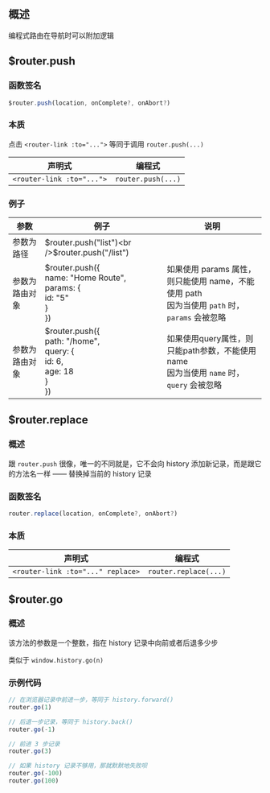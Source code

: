 ## 概述

编程式路由在导航时可以附加逻辑



## $router.push

### 函数签名

```js
$router.push(location, onComplete?, onAbort?)
```

### 本质

点击 `<router-link :to="...">` 等同于调用 `router.push(...)`

| 声明式                    | 编程式             |
| ------------------------- | ------------------ |
| `<router-link :to="...">` | `router.push(...)` |

### 例子

| 参数           | 例子                                                         | 说明                                                         |
| -------------- | ------------------------------------------------------------ | ------------------------------------------------------------ |
| 参数为路径     | $router.push("list")<br />$router.push("/list")              |                                                              |
| 参数为路由对象 | $router.push({<br/>	name: "Home Route",<br/>	params: {<br/>		id: "5"<br/>    }<br/>}) | 如果使用 params 属性，则只能使用 name，不能使用 path<br />因为当使用 `path` 时，`params` 会被忽略 |
| 参数为路由对象 | $router.push({<br/>	path: "/home",<br/>	query: {<br/>		id: 6,<br/>		age: 18<br/>	}<br/>}) | 如果使用query属性，则只能path参数，不能使用name<br />因为当使用 `name` 时，`query` 会被忽略 |



## $router.replace

### 概述

跟 `router.push` 很像，唯一的不同就是，它不会向 history 添加新记录，而是跟它的方法名一样 —— 替换掉当前的 history 记录

### 函数签名

```js
router.replace(location, onComplete?, onAbort?)
```

### 本质

| 声明式                            | 编程式                |
| --------------------------------- | --------------------- |
| `<router-link :to="..." replace>` | `router.replace(...)` |



## $router.go

### 概述

该方法的参数是一个整数，指在 history 记录中向前或者后退多少步

类似于 `window.history.go(n)`

### 示例代码

```js
// 在浏览器记录中前进一步，等同于 history.forward()
router.go(1)

// 后退一步记录，等同于 history.back()
router.go(-1)

// 前进 3 步记录
router.go(3)

// 如果 history 记录不够用，那就默默地失败呗
router.go(-100)
router.go(100)
```